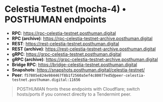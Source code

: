 # Celestia Testnet (mocha-4) • POSTHUMAN endpoints

- **RPC**: https://rpc-celestia-testnet.posthuman.digital  
- **RPC (archive)**: https://rpc-celestia-testnet-archive.posthuman.digital  
- **REST**: https://rest-celestia-testnet.posthuman.digital  
- **REST (archive)**: https://rest-celestia-testnet-archive.posthuman.digital  
- **gRPC**: https://grpc-celestia-testnet.posthuman.digital  
- **gRPC (archive)**: https://grpc-celestia-testnet-archive.posthuman.digital  
- **Bridge RPC**: https://bridge-celestia-testnet.posthuman.digital  
- **Snapshots**: https://snapshots.posthuman.digital/celestia-testnet/  
- **Peer**: `f57805e824e984467f8b1f2560a5ef4c80077ed5@peer-celestia-testnet.posthuman.digital:11656`

> POSTHUMAN fronts these endpoints with Cloudflare; switch hosts/ports if you connect directly to a Tendermint peer.
